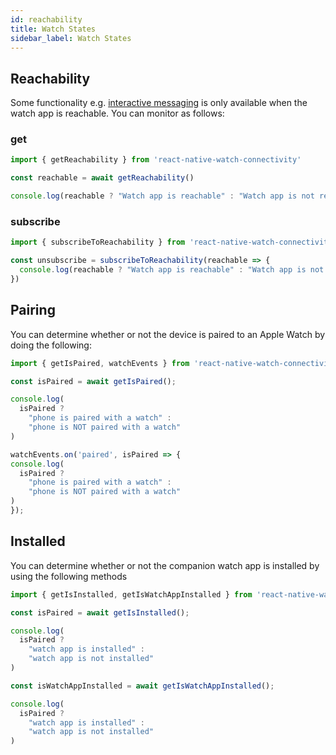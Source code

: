 ```yaml
---
id: reachability
title: Watch States
sidebar_label: Watch States
---
```


## Reachability

Some functionality e.g. [interactive messaging](/react-native-watch-connectivity/docs/communication#interactive-messaging) is only available
when the watch app is reachable. You can monitor as follows:

### get

```typescript
import { getReachability } from 'react-native-watch-connectivity'

const reachable = await getReachability()

console.log(reachable ? "Watch app is reachable" : "Watch app is not reachable")
``` 

### subscribe

```typescript
import { subscribeToReachability } from 'react-native-watch-connectivity'

const unsubscribe = subscribeToReachability(reachable => {
  console.log(reachable ? "Watch app is reachable" : "Watch app is not reachable")
})
```

## Pairing

You can determine whether or not the device is paired to an Apple Watch by doing the following:

```ts
import { getIsPaired, watchEvents } from 'react-native-watch-connectivity'

const isPaired = await getIsPaired();

console.log(
  isPaired ? 
    "phone is paired with a watch" :
    "phone is NOT paired with a watch"
)

watchEvents.on('paired', isPaired => {
console.log(
  isPaired ? 
    "phone is paired with a watch" :
    "phone is NOT paired with a watch"
)
});
```

## Installed

You can determine whether or not the companion watch app is installed by using the following methods

```ts
import { getIsInstalled, getIsWatchAppInstalled } from 'react-native-watch-connectivity'

const isPaired = await getIsInstalled();

console.log(
  isPaired ? 
    "watch app is installed" :
    "watch app is not installed"
)

const isWatchAppInstalled = await getIsWatchAppInstalled();

console.log(
  isPaired ? 
    "watch app is installed" :
    "watch app is not installed"
)
```

